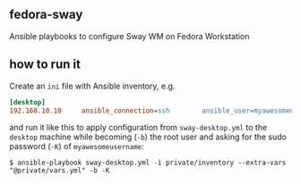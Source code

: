 ## fedora-sway
Ansible playbooks to configure Sway WM on Fedora Workstation

## how to run it
Create an `ini` file with Ansible inventory, e.g. 
```ini
[desktop]
192.168.10.10     ansible_connection=ssh        ansible_user=myawesomeusername
``` 
and run it like this to apply configuration from `sway-desktop.yml` to the `desktop` machine while becoming (`-b`) the root user and asking for the sudo password (`-K`) of `myawesomeusername`:
```
$ ansible-playbook sway-desktop.yml -i private/inventory --extra-vars "@private/vars.yml" -b -K
```
